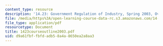 ```yaml
---
content_type: resource
description: '14.23: Government Regulation of Industry, Spring 2003, Overview'
file: /media/https%3A/open-learning-course-data-rc.s3.amazonaws.com/14-23-government-regulation-of-industry-spring-2003/d9a61fbffbfdadb58a4a8650ea2a8aa3_1423courseoutline2003.pdf
file_type: application/pdf
resourcetype: Document
title: 1423courseoutline2003.pdf
uid: d9a61fbf-fbfd-adb5-8a4a-8650ea2a8aa3
---
```

